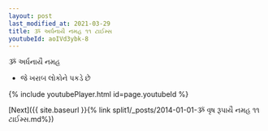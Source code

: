 ```yaml
---
layout: post
last_modified_at: 2021-03-29
title: ૐ અર્ધનાયૈ નમહ ૧૧ ટાઈમ્સ
youtubeId: aoIVd3ybk-8
---
```

 
 
 ૐ અર્ધનાયૈ નમહ  
 
 -  જે ખરાબ લોકોને પકડે છે 
 
  
 
  
 
 
 
 
 
 


{% include youtubePlayer.html id=page.youtubeId %}
 
[Next]({{ site.baseurl }}{% link  split1/_posts/2014-01-01-ૐ વૃષ રૂપાયૈ નમહ ૧૧ ટાઈમ્સ.md%})
 

